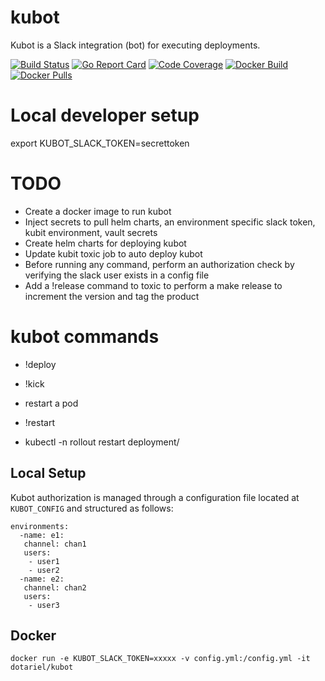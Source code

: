 # kubot
Kubot is a Slack integration (bot) for executing deployments.

[![Build Status](https://travis-ci.org/dotariel/kubot.svg?branch=master)](https://travis-ci.org/dotariel/kubot)
[![Go Report Card](https://goreportcard.com/badge/github.com/dotariel/kubot)](https://goreportcard.com/report/github.com/dotariel/kubot)
[![Code Coverage](https://codecov.io/gh/dotariel/kubot/branch/master/graph/badge.svg)](https://codecov.io/gh/dotariel/kubot)
[![Docker Build](https://img.shields.io/docker/cloud/automated/dotariel/kubot)](https://img.shields.io/docker/cloud/automated/dotariel/kubot)
[![Docker Pulls](https://img.shields.io/docker/pulls/dotariel/kubot.svg)](https://img.shields.io/docker/pulls/dotariel/kubot.svg)

# Local developer setup
export KUBOT_SLACK_TOKEN=secrettoken

# TODO
- Create a docker image to run kubot
- Inject secrets to pull helm charts, an environment specific slack token, kubit environment, vault secrets
- Create helm charts for deploying kubot
- Update kubit toxic job to auto deploy kubot
- Before running any command, perform an authorization check by verifying the slack user exists in a config file
- Add a !release <product> command to toxic to perform a make release to increment the version and tag the product

# kubot commands
- !deploy <product> <version>

- !kick <pod>
- restart a pod

- !restart <product>
- kubectl -n <product> rollout restart deployment/<product>

## Local Setup
Kubot authorization is managed through a configuration file located at `KUBOT_CONFIG` and structured as follows:

```
environments:
  -name: e1:
   channel: chan1
   users:
    - user1
    - user2
  -name: e2:
   channel: chan2
   users:
    - user3
```

## Docker

```
docker run -e KUBOT_SLACK_TOKEN=xxxxx -v config.yml:/config.yml -it dotariel/kubot
```